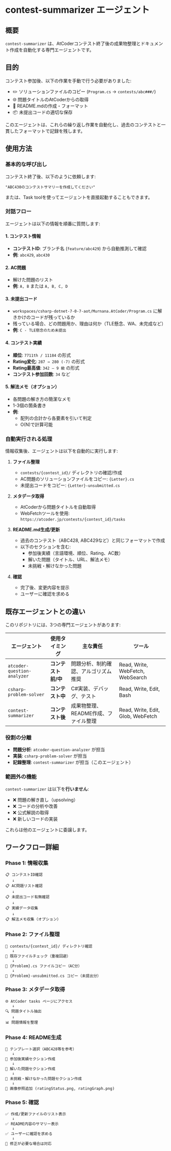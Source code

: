 # contest-summarizer エージェント

## 概要

`contest-summarizer` は、AtCoderコンテスト終了後の成果物整理とドキュメント作成を自動化する専門エージェントです。

## 目的

コンテスト参加後、以下の作業を手動で行う必要がありました:

- ✏️ ソリューションファイルのコピー (`Program.cs` → `contests/abc###/`)
- 🌐 問題タイトルのAtCoderからの取得
- 📝 README.mdの作成・フォーマット
- 📦 未提出コードの適切な保存

このエージェントは、これらの繰り返し作業を自動化し、過去のコンテストと一貫したフォーマットで記録を残します。

## 使用方法

### 基本的な呼び出し

コンテスト終了後、以下のように依頼します:

```
"ABC430のコンテストサマリーを作成してください"
```

または、Task toolを使ってエージェントを直接起動することもできます。

### 対話フロー

エージェントは以下の情報を順番に質問します:

#### 1. コンテスト情報
- **コンテストID**: ブランチ名 (`feature/abc429`) から自動推測して確認
- **例**: `abc429`, `abc430`

#### 2. AC問題
- 解けた問題のリスト
- **例**: `A, B` または `A, B, C, D`

#### 3. 未提出コード
- `workspaces/csharp-dotnet-7-0-7-aot/Murnana.AtCoder/Program.cs` に解きかけのコードが残っているか
- 残っている場合、どの問題用か、理由は何か（TLE懸念、WA、未完成など）
- **例**: `C - TLE懸念のため未提出`

#### 4. コンテスト実績
- **順位**: `7711th / 11184` の形式
- **Rating変化**: `287 → 280 (-7)` の形式
- **Rating最高値**: `342 ― 9 級` の形式
- **コンテスト参加回数**: `34` など

#### 5. 解法メモ（オプション）
- 各問題の解き方の簡潔なメモ
- 1-3個の箇条書き
- **例**:
  - 配列の合計から各要素を引いて判定
  - O(N)で計算可能

### 自動実行される処理

情報収集後、エージェントは以下を自動的に実行します:

1. **ファイル整理**
   - `contests/{contest_id}/` ディレクトリの確認/作成
   - AC問題のソリューションファイルをコピー: `{Letter}.cs`
   - 未提出コードをコピー: `{Letter}-unsubmitted.cs`

2. **メタデータ取得**
   - AtCoderから問題タイトルを自動取得
   - WebFetchツールを使用: `https://atcoder.jp/contests/{contest_id}/tasks`

3. **README.md生成/更新**
   - 過去のコンテスト（ABC428, ABC429など）と同じフォーマットで作成
   - 以下のセクションを含む:
     - 参加後実績（言語環境、順位、Rating、AC数）
     - 解いた問題（タイトル、URL、解法メモ）
     - 未挑戦・解けなかった問題

4. **確認**
   - 完了後、変更内容を提示
   - ユーザーに確認を求める

## 既存エージェントとの違い

このリポジトリには、3つの専門エージェントがあります:

| エージェント                | 使用タイミング      | 主な責任                             | ツール                            |
| --------------------------- | ------------------- | ------------------------------------ | --------------------------------- |
| `atcoder-question-analyzer` | **コンテスト前/中** | 問題分析、制約確認、アルゴリズム推奨 | Read, Write, WebFetch, WebSearch  |
| `csharp-problem-solver`     | **コンテスト中**    | C#実装、デバッグ、テスト             | Read, Write, Edit, Bash           |
| `contest-summarizer`        | **コンテスト後**    | 成果物整理、README作成、ファイル整理 | Read, Write, Edit, Glob, WebFetch |

### 役割の分離

- **問題分析**: `atcoder-question-analyzer` が担当
- **実装**: `csharp-problem-solver` が担当
- **記録整理**: `contest-summarizer` が担当（このエージェント）

### 範囲外の機能

`contest-summarizer` は以下を**行いません**:

- ❌ 問題の解き直し（upsolving）
- ❌ コードの分析や改善
- ❌ 公式解説の取得
- ❌ 新しいコードの実装

これらは他のエージェントに委譲します。

## ワークフロー詳細

### Phase 1: 情報収集
```
📋 コンテストID確認
   ↓
📋 AC問題リスト確認
   ↓
📋 未提出コード有無確認
   ↓
📋 実績データ収集
   ↓
📋 解法メモ収集（オプション）
```

### Phase 2: ファイル整理
```
📁 contests/{contest_id}/ ディレクトリ確認
   ↓
📁 既存ファイルチェック（重複回避）
   ↓
📄 {Problem}.cs ファイルコピー（AC分）
   ↓
📄 {Problem}-unsubmitted.cs コピー（未提出分）
```

### Phase 3: メタデータ取得
```
🌐 AtCoder tasks ページにアクセス
   ↓
🔍 問題タイトル抽出
   ↓
📊 問題情報を整理
```

### Phase 4: README生成
```
📝 テンプレート選択（ABC428等を参考）
   ↓
📝 参加後実績セクション作成
   ↓
📝 解いた問題セクション作成
   ↓
📝 未挑戦・解けなかった問題セクション作成
   ↓
📝 画像参照追加 (ratingStatus.png, ratingGraph.png)
```

### Phase 5: 確認
```
✅ 作成/更新ファイルのリスト表示
   ↓
✅ README内容のサマリー表示
   ↓
✅ ユーザーに確認を求める
   ↓
🔧 修正が必要な場合は対応
```
